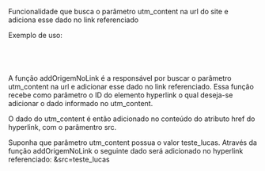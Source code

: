 Funcionalidade que busca o parâmetro utm_content na url do site e adiciona esse dado no link referenciado

Exemplo de uso:

<code>
<script src="https://app.lucashelion.com.br/dev/get-utm-link/assets/get-utm-link.js"></script>
<script>
addOrigemNoLink("botao1");
</script>
</code>

A função addOrigemNoLink é a responsável por buscar o parâmetro utm_content na url e adicionar esse dado no link referenciado. 
Essa função recebe como parâmetro o ID do elemento hyperlink o qual deseja-se adicionar o dado informado no utm_content.

O dado do utm_content é então adicionado no conteúdo do atributo href do hyperlink, com o parâmentro src.

Suponha que parâmetro utm_content possua o valor teste_lucas. 
Através da função addOrigemNoLink o seguinte dado será adicionado no hyperlink referenciado: &src=teste_lucas
